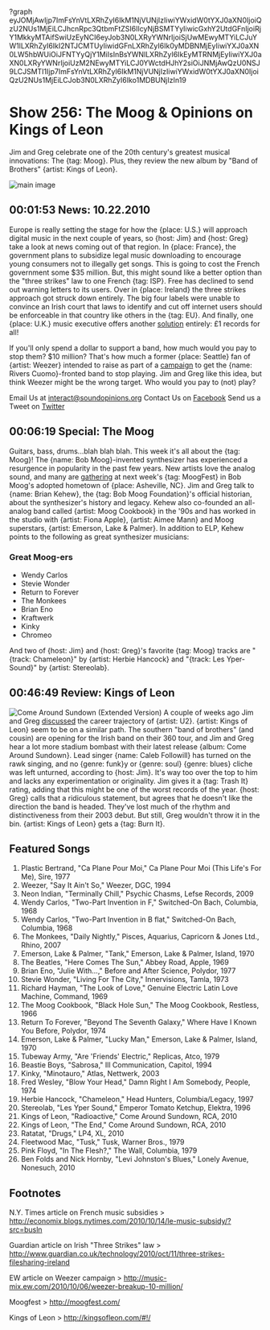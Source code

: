?graph eyJOMjAwIjp7ImFsYnVtLXRhZyI6IkM1NjVUNjIzIiwiYWxidW0tYXJ0aXN0IjoiQzU2NUs1MjEiLCJhcnRpc3QtbmFtZSI6IlcyNjBSMTYyIiwicGxhY2UtdGFnIjoiRjY1MkkyMTAifSwiUzEyNCI6eyJob3N0LXRyYWNrIjoiSjUwMEwyMTYiLCJuYW1lLXRhZyI6IkI2NTJCMTUyIiwidGFnLXRhZyI6Ik0yMDBNMjEyIiwiYXJ0aXN0LW5hbWUiOiJFNTYyQjY1MiIsInBsYWNlLXRhZyI6IkEyMTRNMjEyIiwiYXJ0aXN0LXRyYWNrIjoiUzM2NEwyMTYiLCJ0YWctdHJhY2siOiJNMjAwQzU0NSJ9LCJSMTI1Ijp7ImFsYnVtLXRhZyI6IkM1NjVUNjIzIiwiYWxidW0tYXJ0aXN0IjoiQzU2NUs1MjEiLCJob3N0LXRhZyI6Iko1MDBUNjIzIn19

# Show 256: The Moog & Opinions on Kings of Leon
Jim and Greg celebrate one of the 20th century's greatest musical innovations: The {tag: Moog}. Plus, they review the new album by "Band of Brothers" {artist: Kings of Leon}.

![main image](http://static.soundopinions.org/images/2010/moog.jpg)

## 00:01:53 News: 10.22.2010
Europe is really setting the stage for how the {place: U.S.} will approach digital music in the next couple of years, so {host: Jim} and {host: Greg} take a look at news coming out of that region. In {place: France}, the government plans to subsidize legal music downloading to encourage young consumers not to illegally get songs. This is going to cost the French government some $35 million. But, this might sound like a better option than the "three strikes" law to one French {tag: ISP}. Free has declined to send out warning letters to its users. Over in {place: Ireland} the three strikes approach got struck down entirely. The big four labels were unable to convince an Irish court that laws to identify and cut off internet users should be enforceable in that country like others in the {tag: EU}. And finally, one {place: U.K.} music executive offers another [solution](http://www.bbc.co.uk/news/entertainment-arts-11547279) entirely: £1 records for all!

If you'll only spend a dollar to support a band, how much would you pay to stop them? $10 million? That's how much a former {place: Seattle} fan of {artist: Weezer} intended to raise as part of a [campaign](http://www.thepoint.com/campaigns/campaign-0-1079) to get the {name: Rivers Cuomo}-fronted band to stop playing. Jim and Greg like this idea, but think Weezer might be the wrong target. Who would you pay to (not) play? 

Email Us at interact@soundopinions.org
Contact Us on [Facebook](https://www.facebook.com/soundopinions)
Send us a Tweet on [Twitter](https://twitter.com/soundopinions)

## 00:06:19 Special: The Moog
Guitars, bass, drums...blah blah blah. This week it's all about the {tag: Moog}! The {name: Bob Moog}-invented synthesizer has experienced a resurgence in popularity in the past few years. New artists love the analog sound, and many are [gathering](http://moogfest.com/) at next week's {tag: MoogFest} in Bob Moog's adopted hometown of {place: Asheville, NC}. Jim and Greg talk to {name: Brian Kehew}, the {tag: Bob Moog Foundation}'s official historian, about the synthesizer's history and legacy. Kehew also co-founded an all-analog band called {artist: Moog Cookbook} in the '90s and has worked in the studio with {artist: Fiona Apple}, {artist: Aimee Mann} and Moog superstars, {artist: Emerson, Lake & Palmer}. In addition to ELP, Kehew points to the following as great synthesizer musicians:

### Great Moog-ers
- Wendy Carlos
- Stevie Wonder
- Return to Forever
- The Monkees
- Brian Eno
- Kraftwerk
- Kinky
- Chromeo

And two of {host: Jim} and {host: Greg}'s favorite {tag: Moog} tracks are "{track: Chameleon}" by {artist: Herbie Hancock} and "{track: Les Yper-Sound}" by {artist: Stereolab}.

## 00:46:49 Review: Kings of Leon
![Come Around Sundown (Extended Version)](http://is3.mzstatic.com/image/thumb/Music/v4/bf/f8/d5/bff8d5f7-3db4-8d94-9ec4-5f1d6b72528e/source/600x600bb.jpg "1883403/395612624")
A couple of weeks ago Jim and Greg [discussed](/show/254/) the career trajectory of {artist: U2}. {artist: Kings of Leon} seem to be on a similar path. The southern "band of brothers" (and cousin) are opening for the Irish band on their 360 tour, and Jim and Greg hear a lot more stadium bombast with their latest release {album: Come Around Sundown}. Lead singer {name: Caleb Followill} has turned on the rawk singing, and no {genre: funk}y or {genre: soul} {genre: blues} cliche was left unturned, according to {host: Jim}. It's way too over the top to him and lacks any experimentation or originality. Jim gives it a {tag: Trash It} rating, adding that this might be one of the worst records of the year. {host: Greg} calls that a ridiculous statement, but agrees that he doesn't like the direction the band is headed. They've lost much of the rhythm and distinctiveness from their 2003 debut. But still, Greg wouldn't throw it in the bin. {artist: Kings of Leon} gets a {tag: Burn It}.


## Featured Songs
1. Plastic Bertrand, "Ca Plane Pour Moi," Ca Plane Pour Moi (This Life's For Me), Sire, 1977
2. Weezer, "Say It Ain't So," Weezer, DGC, 1994
3. Neon Indian, "Terminally Chill," Psychic Chasms, Lefse Records, 2009
4. Wendy Carlos, "Two-Part Invention in F," Switched-On Bach, Columbia, 1968
5. Wendy Carlos, "Two-Part Invention in B flat," Switched-On Bach, Columbia, 1968
6. The Monkees, "Daily Nightly," Pisces, Aquarius, Capricorn & Jones Ltd., Rhino, 2007
7. Emerson, Lake & Palmer, "Tank," Emerson, Lake & Palmer, Island, 1970
8. The Beatles, "Here Comes The Sun," Abbey Road, Apple, 1969
9. Brian Eno, "Julie With...," Before and After Science, Polydor, 1977
10. Stevie Wonder, "Living For The City," Innervisions, Tamla, 1973
11. Richard Hayman, "The Look of Love," Genuine Electric Latin Love Machine, Command, 1969
12. The Moog Cookbook, "Black Hole Sun," The Moog Cookbook, Restless, 1966
13. Return To Forever, "Beyond The Seventh Galaxy," Where Have I Known You Before, Polydor, 1974
14. Emerson, Lake & Palmer, "Lucky Man," Emerson, Lake & Palmer, Island, 1970
15. Tubeway Army, "Are 'Friends' Electric," Replicas, Atco, 1979
16. Beastie Boys, "Sabrosa," Ill Communication, Capitol, 1994
17. Kinky, "Minotauro," Atlas, Nettwerk, 2003
18. Fred Wesley, "Blow Your Head," Damn Right I Am Somebody, People, 1974
19. Herbie Hancock, "Chameleon," Head Hunters, Columbia/Legacy, 1997
20. Stereolab, "Les Yper Sound," Emperor Tomato Ketchup, Elektra, 1996
21. Kings of Leon, "Radioactive," Come Around Sundown, RCA, 2010
22. Kings of Leon, "The End," Come Around Sundown, RCA, 2010
23. Ratatat, "Drugs," LP4, XL, 2010
24. Fleetwood Mac, "Tusk," Tusk, Warner Bros., 1979
25. Pink Floyd, "In The Flesh?," The Wall, Columbia, 1979
26. Ben Folds and Nick Hornby, "Levi Johnston's Blues," Lonely Avenue, Nonesuch, 2010

## Footnotes

N.Y. Times article on French music subsidies > http://economix.blogs.nytimes.com/2010/10/14/le-music-subsidy/?src=busln

Guardian article on Irish "Three Strikes" law > http://www.guardian.co.uk/technology/2010/oct/11/three-strikes-filesharing-ireland

EW article on Weezer campaign > http://music-mix.ew.com/2010/10/06/weezer-breakup-10-million/

Moogfest > http://moogfest.com/

Kings of Leon > http://kingsofleon.com/#!/
